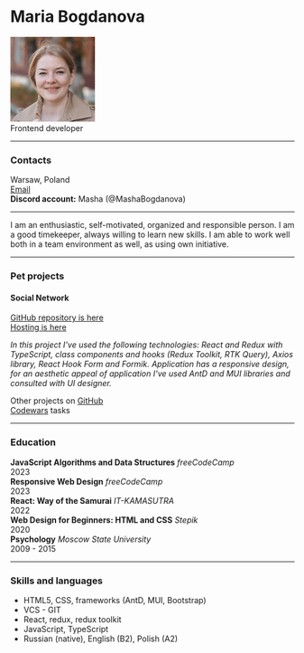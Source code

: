 # Maria Bogdanova  
![avatar](avatar.jpeg)  
Frontend developer  
****  
### Contacts  
Warsaw, Poland  
[Email](mashabogdanoff@gmail.com)  
**Discord account:** Masha (@MashaBogdanova)
****  
I am an enthusiastic, self-motivated, organized and responsible person.
I am a good timekeeper, always willing to learn new skills.
I am able to work well both in a team environment as well, as using own initiative.
****  
### Pet projects
#### Social Network
[GitHub repository is here](https://github.com/MashaBogdanova/way-of-samuraj-project)  
[Hosting is here](https://mashabogdanova.github.io/it-kamasutra-project/)

*In this project I've used the following technologies: React and Redux with TypeScript,
class components and hooks (Redux Toolkit, RTK Query), Axios library, React Hook Form and Formik.
Application has a responsive design, for an aesthetic appeal of application I've used AntD and MUI
libraries and consulted with UI designer.*

Other projects on [GitHub](github.com/mashabogdanova)  
[Codewars](https://www.codewars.com/users/MashaBogdanova) tasks
****  
### Education
**JavaScript Algorithms and Data Structures** *freeCodeCamp*  
2023  
**Responsive Web Design** *freeCodeCamp*  
2023  
**React: Way of the Samurai** *IT-KAMASUTRA*  
2022  
**Web Design for Beginners: HTML and CSS** *Stepik*  
2020  
**Psychology** *Moscow State University*  
2009 - 2015
****  
### Skills and languages
* HTML5, CSS, frameworks (AntD, MUI, Bootstrap)
* VCS - GIT
* React, redux, redux toolkit
* JavaScript, TypeScript
* Russian (native), English (B2), Polish (A2)